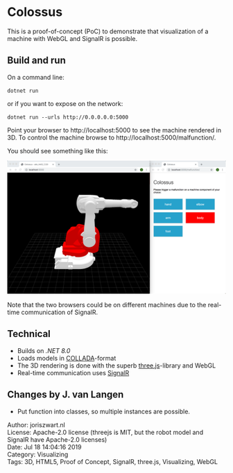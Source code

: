 Colossus
========

This is a proof-of-concept (PoC) to demonstrate that visualization of a
machine with WebGL and SignalR is possible.


Build and run
-------------

On a command line:

```
dotnet run
```

or if you want to expose on the network:

```
dotnet run --urls http://0.0.0.0.0:5000
```

Point your browser to http://localhost:5000 to see the machine rendered
in 3D. To control the machine browse to http://localhost:5000/malfunction/.

You should see something like this:

[![screenshot of colossus visualizer and malfunction controller](wwwroot/images/screenshot.png)](wwwroot/images/screenshot.png)

Note that the two browsers could be on different machines due to the real-time
communication of SignalR.


Technical
---------

- Builds on *.NET 8.0*
- Loads models in [COLLADA](https://en.wikipedia.org/wiki/COLLADA)-format
- The 3D rendering is done with the superb [three.js](https://threejs.org)-library and WebGL
- Real-time communication uses [SignalR](https://dotnet.microsoft.com/apps/aspnet/real-time)


Changes by J. van Langen
---------

- Put function into classes, so multiple instances are possible.

   

Author: joriszwart.nl  
License: Apache-2.0 license (threejs is MIT, but the robot model and SignalR have Apache-2.0 licenses)  
Date: Jul 18 14:04:16 2019  
Category: Visualizing  
Tags: 3D, HTML5, Proof of Concept, SignalR, three.js, Visualizing, WebGL  
